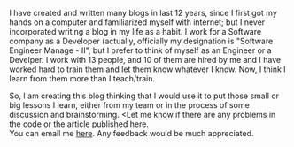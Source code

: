I have created and written many blogs in last 12 years, since I first got my hands on a computer and familiarized myself with internet; but I never incorporated writing a blog in my life as a habit.
I work for a Software company as a Developer (actually, officially my designation is "Software Engineer Manage - II", but I prefer to think of myself as an Engineer or a Develper. I work with 13 people, and 10 of them are hired by me and I have worked hard to train them and let them know whatever I know. Now, I think I learn from them more than I teach/train.

So, I am creating this blog thinking that I would use it to put those small or big lessons I learn, either from my team or in the process of some discussion and brainstorming.
<Let me know if there are any problems in the code or the article published here.<br>
You can email me <a href = "mailto: abhishekdubey666@gmail.com?subject = Feedback&body = Message">here</a>. Any feedback would be much appreciated.

